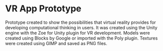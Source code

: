 # VR App Prototype
 
Prototype created to show the possibilities that virtual reality provides for developing computational thinking in users. It was created using the Unity engine with the Zoe for Unity plugin for VR development. Models were created using Blocks by Google or imported with the Poly plugin. Textures were created using GIMP and saved as PNG files. 
